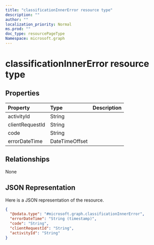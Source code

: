 ```yaml
---
title: "classificationInnerError resource type"
description: ""
author: ""
localization_priority: Normal
ms.prod: ""
doc_type: resourcePageType
Namespace: microsoft.graph
---
```



# classificationInnerError resource type



## Properties
|Property|Type|Description|
|:---|:---|:---|
|activityId|String||
|clientRequestId|String||
|code|String||
|errorDateTime|DateTimeOffset||

## Relationships
None

## JSON Representation
Here is a JSON representation of the resource.
<!-- {
  "blockType": "resource",
  "@odata.type": "microsoft.graph.classificationInnerError"
}
-->
``` json
{
  "@odata.type": "#microsoft.graph.classificationInnerError",
  "errorDateTime": "String (timestamp)",
  "code": "String",
  "clientRequestId": "String",
  "activityId": "String"
}
```


